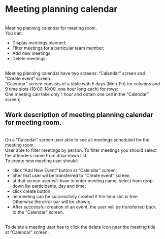 # Meeting planning calendar 

<br> Meeting planning calendar for meeting room.
<br> You can: <ul>
  <li>Display meetings planned;</li>
  <li>Filter meetings for a particular team member;</li>
  <li>Add new meetings;</li>
  <li>Delete meetings;</li>
</ul>
<br> Meeting planning calendar have two screens: “Calendar” screen and “Create event” screen.
<br> “Calendar” screen consists of a table with 5 days (Mon-Fri) for columns and 9 time slots (10:00-18:00, one hour long each) for rows;
<br> One meeting can take only 1 hour and obtain one cell in the “Calendar” screen;

## Work description of meeting planning calendar for meeting room.
<br> On a “Calendar” screen user able to see all meetings scheduled for the meeting room.
<br> User able to filter meetings by person. To filter meetings you should select the attenders name from drop-down list.
<br> To create new meeting user should:
  <ul>
  <li>click “Add New Event” button at “Calendar” screen;</li>
  <li>after that user wil be transferred to “Create event” screen;</li>
  <li>at that screen user will have to enter meeting name, select from drop-down list participants, day and time;</li>
  <li>click create button;</li>
  <li>he meeting can be successfully created if the time slot is free. Otherwise the error bar will be shown;</li>
  <li>After successful creation of an event, the user will be transferred back to the “Calendar” screen.</li>
  </ul>
  <br> To delete a meeting user has to click the delete icon near the meeting title at “Calendar” screen.




